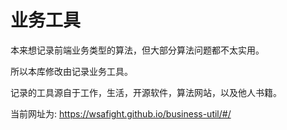 # 业务工具

本来想记录前端业务类型的算法，但大部分算法问题都不太实用。

所以本库修改由记录业务工具。

记录的工具源自于工作，生活，开源软件，算法网站，以及他人书籍。

当前网址为: https://wsafight.github.io/business-util/#/

